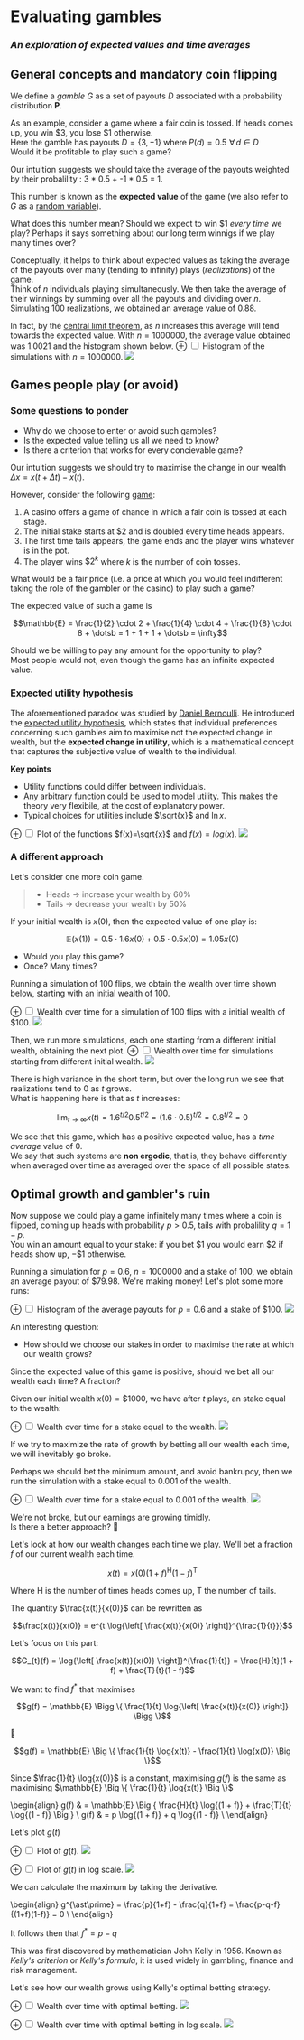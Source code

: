 # Evaluating gambles

### _An exploration of expected values and time averages_

## General concepts and mandatory coin flipping

We define a _gamble_ $G$ as a set of payouts $D$ associated with a probability distribution $\mathbf{P}$.  

As an example, consider a game where a fair coin is tossed. If heads comes up, you win $\$3$, you lose $\$1$ otherwise.  
Here the gamble has payouts $D = \{3, -1\}$ where $P(d) = 0.5 \, \, \forall \, d \in D$  
Would it be profitable to play such a game?

Our intuition suggests we should take the average of the payouts weighted by their probalility : 3 * 0.5 + -1 * 0.5 = 1.

This number is known as the **expected value** of the game (we also refer to $G$ as a [random variable](https://en.wikipedia.org/wiki/Random_variable)).

What does this number mean? Should we expect to win $\$1$ _every time_ we play? Perhaps it says something about our long term winnigs if we play many times over?

Conceptually, it helps to think about expected values as taking the average of the payouts over many (tending to infinity) plays (_realizations_) of the game.  
Think of $n$ individuals playing simultaneously. We then take the average of their winnings by summing over all the payouts and dividing over $n$. Simulating 100 realizations, we obtained an average value of $0.88$.

In fact, by the [central limit theorem](https://en.wikipedia.org/wiki/Central_limit_theorem#Classical_CLT), as $n$ increases this average will tend towards the expected value. With $n=1000000$, the average value obtained was $1.0021$ and the histogram shown below.
<label for="img1" class="margin-toggle">⊕</label>
<input type="checkbox" id="img1" class="margin-toggle">
<span class="marginnote">Histogram of the simulations with $n=1000000$.</span>
![](img/evaluating-gambles-presentation_13_0.png)


## Games people play (or avoid)

### Some questions to ponder

- Why do we choose to enter or avoid such gambles?
- Is the expected value telling us all we need to know?
- Is there a criterion that works for every concievable game?

Our intuition suggests we should try to maximise the change in our wealth $\Delta x = x(t + \Delta t) - x(t)$.

However, consider the following [game](https://en.wikipedia.org/wiki/St._Petersburg_paradox):

1. A casino offers a game of chance in which a fair coin is tossed at each stage.
2. The initial stake starts at $\$2$ and is doubled every time heads appears.
3. The first time tails appears, the game ends and the player wins whatever is in the pot.
4.  The player wins $\$2^k$ where $k$ is the number of coin tosses.

What would be a fair price (i.e. a price at which you would feel indifferent taking the role of the gambler or the casino) to play such a game?


The expected value of such a game is

$$\mathbb{E} = \frac{1}{2} \cdot 2 + \frac{1}{4} \cdot 4 + \frac{1}{8} \cdot 8 + \dotsb = 1 + 1 + 1 + \dotsb = \infty$$

Should we be willing to pay any amount for the opportunity to play?  
Most people would not, even though the game has an infinite expected value.

### Expected utility hypothesis

The aforementioned paradox was studied by [Daniel Bernoulli](https://en.wikipedia.org/wiki/Daniel_Bernoulli). He introduced the [expected utility hypothesis](https://en.wikipedia.org/wiki/Expected_utility_hypothesis), which states that individual preferences concerning such gambles aim to maximise not the expected change in wealth, but the **expected change in utility**, which is a mathematical concept that captures the subjective value of wealth to the individual.

**Key points**

- Utility functions could differ between individuals.
- Any arbitrary function could be used to model utility. This makes the theory very flexibile, at the cost of explanatory power.
- Typical choices for utilities include $\sqrt{x}$ and $\ln{x}$.

<label for="img2" class="margin-toggle">⊕</label>
<input type="checkbox" id="img2" class="margin-toggle">
<span class="marginnote">Plot of the functions $f(x)=\sqrt{x}$ and $f(x)=log(x)$.</span>
![](img/evaluating-gambles-presentation_22_0.png)


### A different approach

Let's consider one more coin game.

> - Heads -> increase your wealth by 60%
> - Tails -> decrease your wealth by 50%

If your initial wealth is $x(0)$, then the expected value of one play is:  

$$\mathbb{E}(x(1)) = 0.5 \cdot 1.6 x(0) + 0.5 \cdot 0.5 x(0) = 1.05 x(0)$$

- Would you play this game?
- Once? Many times?


Running a simulation of 100 flips, we obtain the wealth over time shown below, starting with an initial wealth of 100.

<label for="img3" class="margin-toggle">⊕</label>
<input type="checkbox" id="img3" class="margin-toggle">
<span class="marginnote">Wealth over time for a simulation of 100 flips with a initial wealth of $100.</span>
![](img/evaluating-gambles-presentation_25_0.png)


Then, we run more simulations, each one starting from a different initial wealth, obtaining the next plot.
<label for="img3" class="margin-toggle">⊕</label>
<input type="checkbox" id="img3" class="margin-toggle">
<span class="marginnote">Wealth over time for simulations starting from different initial wealth.</span>
![](img/evaluating-gambles-presentation_26_0.png)

There is high variance in the short term, but over the long run we see that realizations tend to 0 as $t$ grows.
<br>
What is happening here is that as $t$ increases:

$$\lim_{t \to\infty} x(t) = 1.6^{t/2} 0.5^{t/2} = (1.6 \cdot 0.5)^{t/2} = 0.8^{t/2} = 0$$

We see that this game, which has a positive expected value, has a _time average_ value of 0.  
We say that such systems are **non ergodic**, that is, they behave differently when averaged over time as averaged over the space of all possible states.

## Optimal growth and gambler's ruin

Now suppose we could play a game infinitely many times where a coin is flipped, coming up heads with probability $p > 0.5$, tails with probalility $q = 1 - p$.  
You win an amount equal to your stake: if you bet $\$1$ you would earn $\$2$ if heads show up, $-\$1$ otherwise.

Running a simulation for $p = 0.6$, $n = 1000000$ and a stake of 100, we obtain an average payout of $\$79.98$. We're making money! Let's plot some more runs:

<label for="img4" class="margin-toggle">⊕</label>
<input type="checkbox" id="img4" class="margin-toggle">
<span class="marginnote">Histogram of the average payouts for $p=0.6$ and a stake of $\$100$.</span>
![](img/evaluating-gambles-presentation_34_0.png)


An interesting question:  

- How should we choose our stakes in order to maximise the rate at which our wealth grows?

Since the expected value of this game is positive, should we bet all our wealth each time? A fraction?

Given our initial wealth $x(0) = \$1000$, we have after $t$ plays, an stake equal to the wealth:

<label for="img5" class="margin-toggle">⊕</label>
<input type="checkbox" id="img5" class="margin-toggle">
<span class="marginnote">Wealth over time for a stake equal to the wealth.</span>
![](img/evaluating-gambles-presentation_39_0.png)

If we try to maximize the rate of growth by betting all our wealth each time, we will inevitably go broke.  

Perhaps we should bet the minimum amount, and avoid bankrupcy, then  we run the simulation with a stake equal to 0.001 of the wealth.

<label for="img5" class="margin-toggle">⊕</label>
<input type="checkbox" id="img5" class="margin-toggle">
<span class="marginnote">Wealth over time for a stake equal to 0.001 of the wealth.</span>
![](img/evaluating-gambles-presentation_41_0.png)

We're not broke, but our earnings are growing timidly.   
Is there a better approach? 🤔

Let's look at how our wealth changes each time we play. We'll bet a fraction $f$ of our current wealth each time.  

$$x(t) = x(0)(1 + f)^\text{H}(1 - f)^\text{T}$$

Where $\text{H}$ is the number of times heads comes up, $\text{T}$ the number of tails.

The quantity $\frac{x(t)}{x(0)}$ can be rewritten as

$$\frac{x(t)}{x(0)} = e^{t \log{\left[ \frac{x(t)}{x(0)} \right]}^{\frac{1}{t}}}$$


Let's focus on this part:

$$G_{t}(f) = \log{\left[ \frac{x(t)}{x(0)} \right]}^{\frac{1}{t}} = \frac{H}{t}(1 + f) + \frac{T}{t}(1 - f)$$

We want to find $f^\ast$ that maximises  

$$g(f) = \mathbb{E} \Bigg \{ \frac{1}{t} \log{\left[ \frac{x(t)}{x(0)} \right]} \Bigg \}$$

🧙‍

$$g(f) = \mathbb{E} \Big \{ \frac{1}{t} \log{x(t)} - \frac{1}{t} \log{x(0)} \Big \}$$

Since $\frac{1}{t} \log{x(0)}$ is a constant, maximising $g(f)$ is the same as maximising $\mathbb{E} \Big \{ \frac{1}{t} \log{x(t)} \Big \}$

\begin{align}
g(f) & = \mathbb{E} \Big \{ \frac{H}{t} \log{(1 + f)} + \frac{T}{t} \log{(1 - f)} \Big \} \\
g(f) & = p \log{(1 + f)} + q \log{(1 - f)} \\
\end{align}

Let's plot $g(t)$

<label for="img5" class="margin-toggle">⊕</label>
<input type="checkbox" id="img5" class="margin-toggle">
<span class="marginnote">Plot of $g(t)$.</span>
![](img/evaluating-gambles-presentation_49_0.png)

<label for="img5" class="margin-toggle">⊕</label>
<input type="checkbox" id="img5" class="margin-toggle">
<span class="marginnote">Plot of $g(t)$ in log scale.</span>
![](img/evaluating-gambles-presentation_50_0.png)


We can calculate the maximum by taking the derivative.

\begin{align}
g^{\ast\prime} = \frac{p}{1+f} - \frac{q}{1+f} = \frac{p-q-f}{(1+f)(1-f)} = 0 \\
\end{align}

It follows then that $f^\ast = p - q$

This was first discovered by mathematician John Kelly in 1956. Known as _Kelly's criterion_ or _Kelly's formula_, it is used widely in gambling, finance and risk management.

Let's see how our wealth grows using Kelly's optimal betting strategy.

<label for="img5" class="margin-toggle">⊕</label>
<input type="checkbox" id="img5" class="margin-toggle">
<span class="marginnote">Wealth over time with optimal betting.</span>
![](img/evaluating-gambles-presentation_54_0.png)

<label for="img5" class="margin-toggle">⊕</label>
<input type="checkbox" id="img5" class="margin-toggle">
<span class="marginnote">Wealth over time with optimal betting in log scale.</span>
![](img/evaluating-gambles-presentation_55_0.png)


